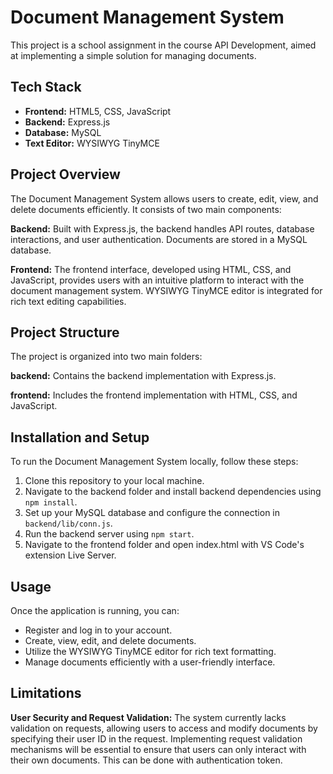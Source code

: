 # Document Management System

This project is a school assignment in the course API Development, aimed at implementing a simple solution for managing documents.

## Tech Stack
- **Frontend:** HTML5, CSS, JavaScript
- **Backend:** Express.js
- **Database:** MySQL
- **Text Editor:** WYSIWYG TinyMCE

## Project Overview
The Document Management System allows users to create, edit, view, and delete documents efficiently. It consists of two main components:

**Backend:** Built with Express.js, the backend handles API routes, database interactions, and user authentication. Documents are stored in a MySQL database.

**Frontend:** The frontend interface, developed using HTML, CSS, and JavaScript, provides users with an intuitive platform to interact with the document management system. WYSIWYG TinyMCE editor is integrated for rich text editing capabilities.

## Project Structure

The project is organized into two main folders:

**backend:** Contains the backend implementation with Express.js.

**frontend:** Includes the frontend implementation with HTML, CSS, and JavaScript.

## Installation and Setup
To run the Document Management System locally, follow these steps:

1. Clone this repository to your local machine.
2. Navigate to the backend folder and install backend dependencies using `npm install`.
3. Set up your MySQL database and configure the connection in `backend/lib/conn.js`.
4. Run the backend server using `npm start`.
5. Navigate to the frontend folder and open index.html with VS Code's extension Live Server.

## Usage
Once the application is running, you can:

- Register and log in to your account.
- Create, view, edit, and delete documents.
- Utilize the WYSIWYG TinyMCE editor for rich text formatting.
- Manage documents efficiently with a user-friendly interface.

## Limitations

**User Security and Request Validation:** The system currently lacks validation on requests, allowing users to access and modify documents by specifying their user ID in the request. Implementing request validation mechanisms will be essential to ensure that users can only interact with their own documents. This can be done with authentication token. 


